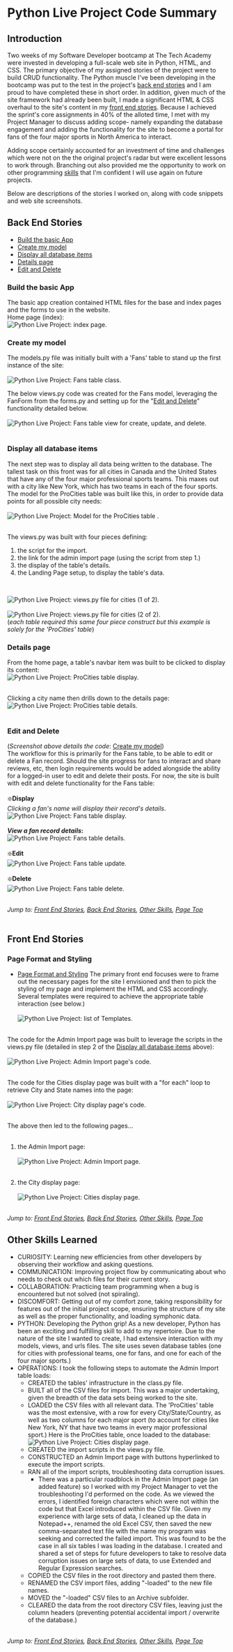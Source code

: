 # Python Live Project Code Summary
## Introduction
Two weeks of my Software Developer bootcamp at The Tech Academy were invested in developing a full-scale web site in Python, HTML, and CSS. The primary objective of my assigned stories of the project were to build CRUD functionality. 
The Python muscle I've been developing in the bootcamp was put to the test in the project's [back end stories](#back-end-stories) and I am proud to have completed these in short order. In addition, given much of the site framework had already been built, I made a significant HTML & CSS overhaul to the site's content in my [front end stories](#front-end-stories). Because I achieved the sprint's core assignments in 40% of the alloted time, I met with my Project Manager to discuss adding scope- namely expanding the database engagement and adding the functionality for the site to become a portal for fans of the four major sports in North America to interact.

Adding scope certainly accounted for an investment of time and challenges which were not on the the original project's radar but were excellent lessons to work through. Branching out also provided me the opportunity to work on other programming [skills](#other-skills-learned) that I'm confident I will use again on future projects.

Below are descriptions of the stories I worked on, along with code snippets and web site screenshots.

## Back End Stories
* [Build the basic App](#build-the-basic-app)
* [Create my model](#create-my-model)
* [Display all database items](#display-all-database-items)
* [Details page](#details-page)
* [Edit and Delete](#edit-and-delete)

### Build the basic App
The basic app creation contained HTML files for the base and index pages and the forms to use in the website.<br>
Home page (index):<br>
![Python Live Project: index page.](https://github.com/natebrink8/Code-Summary/blob/main/README-screenshots/index-1.jpg)
<br>

### Create my model
The models.py file was initially built with a 'Fans' table to stand up the first instance of the site:<br><br>
![Python Live Project: Fans table class.](https://github.com/natebrink8/Code-Summary/blob/main/README-screenshots/py-models-fans.jpg)<br>

The below views.py code was created for the Fans model, leveraging the FanForm from the forms.py and setting up for the "[Edit and Delete](#edit-and-delete)" functionality detailed below.<br><br>
![Python Live Project: Fans table view for create, update, and delete.](https://github.com/natebrink8/Code-Summary/blob/main/README-screenshots/py-views_backend-2-and-5-create-update-delete.jpg)<br><br>


### Display all database items
The next step was to display all data being written to the database. The tallest task on this front was for all cities in Canada and the United States that have any of the four major professional sports teams. This maxes out with a city like New York, which has two teams in each of the four sports. The model for the ProCities table was built like this, in order to provide data points for all possible city needs:<br><br>
![Python Live Project: Model for the ProCities table .](https://github.com/natebrink8/Code-Summary/blob/main/README-screenshots/py-models-cities.jpg)<br><br>

The views.py was built with four pieces defining:
1. the script for the import.
2. the link for the admin import page (using the script from step 1.)
3. the display of the table's details.
4. the Landing Page setup, to display the table's data.
<br>

![Python Live Project: views.py file for cities (1 of 2).](https://github.com/natebrink8/Code-Summary/blob/main/README-screenshots/py-views_other-skills-6-cities-table-1.jpg)<br><br>
![Python Live Project: views.py file for cities (2 of 2).](https://github.com/natebrink8/Code-Summary/blob/main/README-screenshots/py-views_other-skills-6-cities-table-2.jpg)<br>
(_each table required this same four piece construct but this example is solely for the 'ProCities' table_)<br>


### Details page
From the home page, a table's navbar item was built to be clicked to display its content:<br>
![Python Live Project: ProCities table display.](https://github.com/natebrink8/Code-Summary/blob/main/README-screenshots/index-4-cities-display.jpg)<br><br>

Clicking a city name then drills down to the details page:<br>
![Python Live Project: ProCities table details.](https://github.com/natebrink8/Code-Summary/blob/main/README-screenshots/index-4-cities-details.jpg)<br><br>


### Edit and Delete
(*Screenshot above details the code*: [Create my model](#create-my-model))<br>
The workflow for this is primarily for the Fans table, to be able to edit or delete a Fan record. Should the site progress for fans to interact and share reviews, etc, then login requirements would be added alongside the ability for a logged-in user to edit and delete their posts. For now, the site is built with edit and delete functionality for the Fans table:<br><br>
:sparkle:**Display**<br>
_Clicking a fan's name will display their record's details_.
![Python Live Project: Fans table display.](https://github.com/natebrink8/Code-Summary/blob/main/README-screenshots/index-9-fans-display.jpg)<br><br>
**_View a fan record details_:**<br>
![Python Live Project: Fans table details.](https://github.com/natebrink8/Code-Summary/blob/main/README-screenshots/index-9-fans-details.jpg)<br><br>
:sparkle:**Edit**<br>
![Python Live Project: Fans table update.](https://github.com/natebrink8/Code-Summary/blob/main/README-screenshots/index-9-fans-update.jpg)<br><br>
:sparkle:**Delete**<br>
![Python Live Project: Fans table delete.](https://github.com/natebrink8/Code-Summary/blob/main/README-screenshots/index-9-fans-delete.jpg)<br><br>


*Jump to: [Front End Stories](#front-end-stories), [Back End Stories](#back-end-stories), [Other Skills](#other-skills-learned), [Page Top](#live-project)*
<br><br>

## Front End Stories
### Page Format and Styling
* [Page Format and Styling](#page-format-and-styling)
The primary front end focuses were to frame out the necessary pages for the site I envisioned and then to pick the styling of my page and implement the HTML and CSS accordingly. Several templates were required to achieve the appropriate table interaction (see below.)<br><br>
![Python Live Project: list of Templates.](https://github.com/natebrink8/Code-Summary/blob/main/README-screenshots/templates-list.jpg)<br><br>

The code for the Admin Import page was built to leverage the scripts in the views.py file (detailed in step 2 of the [Display all database items](#display-all-database-items) above):<br><br>
![Python Live Project: Admin Import page's code.](https://github.com/natebrink8/Code-Summary/blob/main/README-screenshots/templates_admin-import.jpg)<br><br>

The code for the Cities display page was built with a "for each" loop to retrieve City and State names into the page:<br><br>
![Python Live Project: City display page's code.](https://github.com/natebrink8/Code-Summary/blob/main/README-screenshots/templates_cities-display.jpg)<br><br>

The above then led to the following pages...<br><br>
1. the Admin Import page:<br><br>
![Python Live Project: Admin Import page.](https://github.com/natebrink8/Code-Summary/blob/main/README-screenshots/index-12-admin-import.jpg)<br><br>

2. the City display page:<br><br>
![Python Live Project: Cities display page.](https://github.com/natebrink8/Code-Summary/blob/main/README-screenshots/index-4-cities-display.jpg)<br><br>



*Jump to: [Front End Stories](#front-end-stories), [Back End Stories](#back-end-stories), [Other Skills](#other-skills-learned), [Page Top](#live-project)*
## Other Skills Learned
* CURIOSITY: Learning new efficiencies from other developers by observing their workflow and asking questions.
* COMMUNICATION: Improving project flow by communicating about who needs to check out which files for their current story.
* COLLABORATION: Practicing team programming when a bug is encountered but not solved (not spiraling).
* DISCOMFORT: Getting out of my comfort zone, taking responsibility for features out of the initial project scope, ensuring the structure of my site as well as the proper functionality, and loading symphonic data.
* PYTHON: Developing the Python grip! As a new developer, Python has been an exciting and fulfilling skill to add to my repertoire. Due to the nature of the site I wanted to create, I had extensive interaction with my models, views, and urls files. The site uses seven database tables (one for cities with professional teams, one for fans, and one for each of the four major sports.)
* OPERATIONS: I took the following steps to automate the Admin Import table loads:
    * CREATED the tables' infrastructure in the class.py file.
    * BUILT all of the CSV files for import. This was a major undertaking, given the breadth of the data sets being worked to the site.
    * LOADED the CSV files with all relevant data. The 'ProCities' table was the most extensive, with a row for every City/State/Country, as well as two columns for each major sport (to account for cities like New York, NY that have two teams in every major professional sport.) Here is the ProCities table, once loaded to the database:<br>
    ![Python Live Project: Cities display page.](https://github.com/natebrink8/Code-Summary/blob/main/README-screenshots/database-1-ProCities.jpg)<br>
    * CREATED the import scripts in the views.py file.
    * CONSTRUCTED an Admin Import page with buttons hyperlinked to execute the import scripts.
    * RAN all of the import scripts, troubleshooting data corruption issues.
        * There was a particular roadblock in the Admin Import page (an added feature) so I worked with my Project Manager to vet the troubleshooting I'd performed on the code. As we viewed the errors, I identified foreign characters which were not within the code but that Excel introduced within the CSV file. Given my experience with large sets of data, I cleaned up the data in Notepad++, renamed the old Excel CSV, then saved the new comma-separated text file with the name my program was seeking and corrected the failed import. This was found to be the case in all six tables I was loading in the database. I created and shared a set of steps for future developers to take to resolve data corruption issues on large sets of data, to use Extended and Regular Expression searches.
    * COPIED the CSV files in the root directory and pasted them there.
    * RENAMED the CSV import files, adding "-loaded" to the new file names.
    * MOVED the "-loaded" CSV files to an Archive subfolder.
    * CLEARED the data from the root directory CSV files, leaving just the column headers (preventing potential accidental import / overwrite of the database.)
<br><br>
  
*Jump to: [Front End Stories](#front-end-stories), [Back End Stories](#back-end-stories), [Other Skills](#other-skills-learned), [Page Top](#live-project)*
